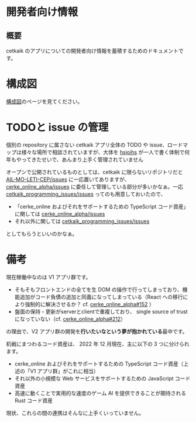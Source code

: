 # 開発者向け情報

## 概要

cetkaik のアプリについての開発者向け情報を蓄積するためのドキュメントです。

# 構成図

[構成図](v1/architecture.md)のページを見てください。

# TODOと issue の管理

個別の repository に属さない cetkaik アプリ全体の TODO や issue、ロードマップは様々な場所で相談されていますが、大体を [hsjoihs](https://github.com/sozysozbot) が一人で書く体制で何年もやってきたせいで、あんまり上手く管理されていません

オープンで公開されているものとしては、cetkaik に限らないリポジトリだと[AIL-MO-LETI-CEP/issues](https://github.com/AIL-MO-LETI-CEP/issues/issues) に一応置いてありますが、[cerke_online_alpha/issues](https://github.com/jurliyuuri/cerke_online_alpha/issues) に委任して管理している部分が多いかなぁ。一応 [cetkaik_programming_issues/issues](https://github.com/cetkaik/cetkaik_programming_issues/issues) ってのも用意しておいたので、

- 「cerke_online およびそれをサポートするための TypeScript コード資産」に関しては [cerke_online_alpha/issues](https://github.com/jurliyuuri/cerke_online_alpha/issues)
- それ以外に関しては  [cetkaik_programming_issues/issues](https://github.com/cetkaik/cetkaik_programming_issues/issues) 

としてもらうといいのかなぁ。

# 備考

現在稼働中なのは V1 アプリ群です。

- そもそもフロントエンドの全てを生 DOM の操作で行ってしまっており、機能追加がコード負債の追加と同義になってしまっている（React への移行により強制的に解決させるか？ cf. [cerke_online_alpha#152](https://github.com/jurliyuuri/cerke_online_alpha/issues/152) ）
- 盤面の保持・更新がserverとclientで重複しており、 single source of trust になっていない（cf. [cerke_online_alpha#212](https://github.com/jurliyuuri/cerke_online_alpha/issues/212)）

の理由で、V2 アプリ群の開発を**行いたいなという夢が抱かれている**最中です。

机戦にまつわるコード資産は、 2022 年 12 月現在、主に以下の 3 つに分けられます。

- cerke_online およびそれをサポートするための TypeScript コード資産（上述の「V1 アプリ群」がこれに相当）
- それ以外の小規模な Web サービスをサポートするための JavaScript コード資産 
- 高速に動くことで実用的な速度のゲーム AI を提供できることが期待される Rust コード資産

現状、これらの間の連携はそんなに上手くいっていません。
